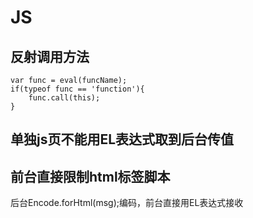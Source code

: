 # JS

## 反射调用方法

    var func = eval(funcName);
    if(typeof func == 'function'){
        func.call(this); 
    }

## 单独js页不能用EL表达式取到后台传值

## 前台直接限制html标签脚本

   后台Encode.forHtml(msg);编码，前台直接用EL表达式接收
